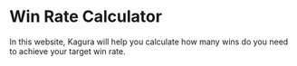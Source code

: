 # Win Rate Calculator

In this website, Kagura will help you calculate how many wins do you need to achieve your target win rate.
